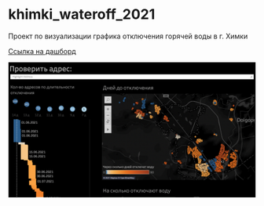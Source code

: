 # khimki_wateroff_2021

Проект по визуализации графика отключения горячей воды в г. Химки

[Ссылка на дашборд](https://public.tableau.com/app/profile/sergeyilyin/viz/When_warm_water_off/Dash)

![Dash view](dash_view.png)

